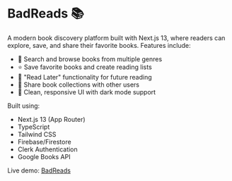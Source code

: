 
# BadReads 📚

A modern book discovery platform built with Next.js 13, where readers can explore, save, and share their favorite books. Features include:

- 📖 Search and browse books from multiple genres
- ⭐ Save favorite books and create reading lists
- 🔖 "Read Later" functionality for future reading
- 🤝 Share book collections with other users
- 🎨 Clean, responsive UI with dark mode support

Built using:
- Next.js 13 (App Router)
- TypeScript
- Tailwind CSS
- Firebase/Firestore
- Clerk Authentication
- Google Books API

Live demo: [BadReads](your-deployment-url)
